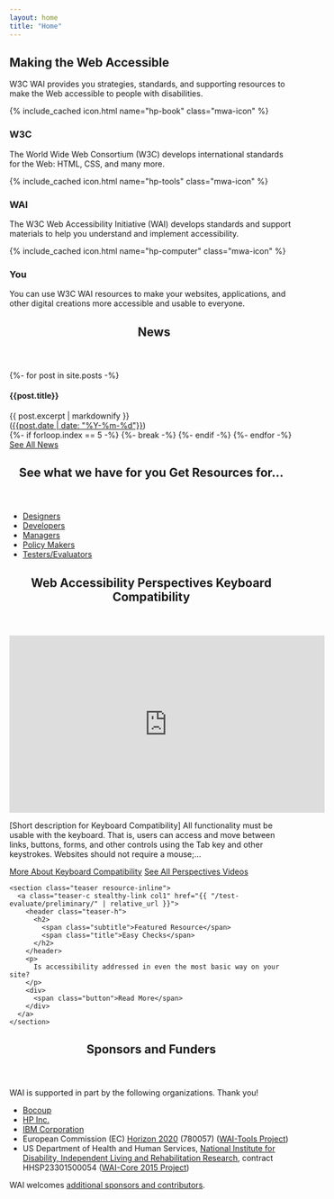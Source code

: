 ```yaml
---
layout: home
title: "Home"
---
```


<section class="default-grid teaser making-web-accessible">
  <div class="inner">
    <h2>Making the Web Accessible</h2>
    <p>W3C WAI provides you strategies, standards, and supporting resources to make the Web accessible to people with disabilities.</p>
  </div>
  <div class="inner grid-3">
    <div class="col1 making-web-accessible-box">{% include_cached icon.html name="hp-book" class="mwa-icon" %}<h3>W3C</h3>
      <p>The World Wide Web Consortium (W3C) develops international standards for the Web: HTML, CSS, and many more.</p>
    </div>
    <div class="col2 making-web-accessible-box">{% include_cached icon.html name="hp-tools" class="mwa-icon" %}<h3>WAI</h3>
      <p>The W3C Web Accessibility Initiative (WAI) develops standards and support materials to help you understand and implement accessibility.</p>
    </div>
    <div class="col3 making-web-accessible-box">{% include_cached icon.html name="hp-computer" class="mwa-icon" %}<h3>You</h3>
      <p>You can use W3C WAI resources to make your websites, applications, and other digital creations more accessible and usable to everyone.</p>
    </div>
  </div>
</section>

<div class="white-bg grid-five-three">
  <div class="col1 grid-line-right">
    <section class="teaser news-teaser">
        <header class="teaser-h">
          <h2>
            <span class="subtitle">&nbsp;</span>
            <span class="title">News</span>
          </h2>
        </header>
        {%- for post in site.posts -%}
            <article class="news-teaser">
                <h4>{{post.title}}</h4>
                {{ post.excerpt | markdownify }}
                <footer>(<a href="{{ post.url | relative_url }}" title="Permalink for {{ post.title | escape }}">{{post.date | date: "%Y-%m-%d"}}</a>)</footer>
            </article>
            {%- if forloop.index == 5 -%}
                {%- break -%}
            {%- endif -%}
        {%- endfor -%}
        <a href="{{ "/news/" | relative_url }}" class="button button-more"><span>See All News</span></a>
    </section>
  </div>
  <div class="col2">
    <section class="teaser audiences-inline">
      <header class="teaser-h">
        <h2>
          <span class="subtitle">See what we have for you</span>
          <span class="title">Get Resources for…</span>
        </h2>
      </header>
      <ul class="two columns">
        <li><a href="{{ "/audiences/designers/" | relative_url }}">Designers</a></li>
        <li><a href="{{ "/audiences/developers/" | relative_url }}">Developers</a></li>
        <li><a href="{{ "/audiences/managers/" | relative_url }}">Managers</a></li>
        <li><a href="{{ "/audiences/policy-makers/" | relative_url }}">Policy Makers</a></li>
        <li><a href="{{ "/audiences/testers/" | relative_url }}">Testers/Evaluators</a></li>
      </ul>
    </section>
    <section class="teaser media-inline">
      <header class="teaser-h">
        <h2>
          <span class="subtitle">Web Accessibility Perspectives</span>
          <span class="title">Keyboard Compatibility</span>
        </h2>
      </header>
      <div class="media-wrapper">
        <iframe title="Video" width="560" height="315" src="https://www.youtube-nocookie.com/embed/93UgG72os8M" frameborder="0" allowfullscreen=""></iframe>
      </div>
      <p>[Short description for Keyboard Compatibility] All functionality must be usable with the keyboard. That is, users can access and move between links, buttons, forms, and other controls using the Tab key and other keystrokes. Websites should not require a mouse;…</p>
      <div class="button-group">
        <a class="button button-more" href="{{ "/perspective-videos/keyboard/" | relative_url }}"><span>More About Keyboard Compatibility</span></a>
        <a class="button button-more button-secondary" href="{{ "/perspective-videos/" | relative_url }}"><span>See All Perspectives Videos</span></a>
      </div>
    </section>

    <section class="teaser resource-inline">
      <a class="teaser-c stealthy-link col1" href="{{ "/test-evaluate/preliminary/" | relative_url }}">
        <header class="teaser-h">
          <h2>
            <span class="subtitle">Featured Resource</span>
            <span class="title">Easy Checks</span>
          </h2>
        </header>
        <p>
          Is accessibility addressed in even the most basic way on your site?
        </p>
        <div>
          <span class="button">Read More</span>
        </div>
      </a>
    </section>
  </div>
</div>

<div class="default-grid teaser teaser-sponsors">
    <div class="inner">
        <header class="teaser-h">
            <h2 class="title">Sponsors and Funders</h2>
        </header>
        <p>WAI is supported in part by the following organizations. Thank you!</p>
        <ul>
          <li><a href="https://bocoup.com/">Bocoup</a></li>
          <li><a href="http://www.hp.com/">HP Inc.</a></li>
          <li><a href="http://www.ibm.com/able">IBM Corporation</a></li>
          <li>European Commission (<acronym>EC</acronym>) <a href="https://ec.europa.eu/programmes/horizon2020/">Horizon 2020</a> (780057) (<a href="https://www.w3.org/WAI/Tools/">WAI-Tools Project</a>)</li>
          <li>US Department of Health and Human Services, <a href="https://www.acl.gov/about-acl/about-national-institute-disability-independent-living-and-rehabilitation-research">National Institute for Disability, Independent Living and Rehabilitation Research</a>, contract HHSP23301500054 (<a href="https://www.w3.org/WAI/Core2015/">WAI-Core 2015 Project</a>)</li>
        </ul>
        <p>WAI welcomes <a href="{{ "/about/sponsoring/" | relative_url }}">additional sponsors and contributors</a>.</p>
    </div>
</div>
